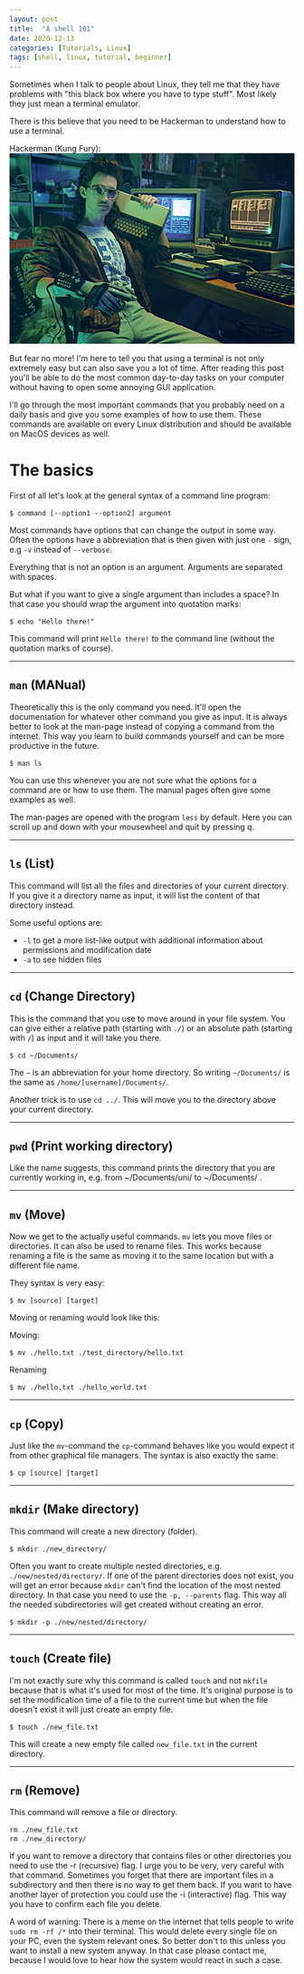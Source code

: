 ```yaml
---
layout: post
title:  "A shell 101"
date: 2020-12-13
categories: [Tutorials, Linux]
tags: [shell, linux, tutorial, beginner]
---
```


Sometimes when I talk to people about Linux, they tell me that they have problems with "this black box where you have to type stuff". Most likely they just mean a terminal emulator.

There is this believe that you need to be Hackerman to understand how to use a terminal.

Hackerman (Kung Fury): ![Hackerman (Kung Fury, awesome movie)](/img/shell_101/hackerman.jpg)

But fear no more! I'm here to tell you that using a terminal is not only extremely easy but can also save you a lot of time.
After reading this post you'll be able to do the most common day-to-day tasks on your computer without having to open some annoying GUI application.

I'll go through the most important commands that you probably need on a daily basis and give you some examples of how to use them.
These commands are available on every Linux distribution and should be available on MacOS devices as well.

# The basics

First of all let's look at the general syntax of a command line program:

```shell
$ command [--option1 --option2] argument
```

Most commands have options that can change the output in some way. Often the options have a abbreviation that is then given with just one `-` sign, e.g `-v` instead of `--verbose`.

Everything that is not an option is an argument. Arguments are separated with spaces.

But what if you want to give a single argument than includes a space? In that case you should wrap the argument into quotation marks:

```shell
$ echo "Hello there!"
```

This command will print `Hello there!` to the command line (without the quotation marks of course).

---

## `man` (MANual)

Theoretically this is the only command you need. It'll open the documentation for whatever other command you give as input. It is always better to look at the man-page instead of copying a command from the internet. This way you learn to build commands yourself and can be more productive in the future.

```shell
$ man ls
```

You can use this whenever you are not sure what the options for a command are or how to use them. The manual pages often give some examples as well.

The man-pages are opened with the program `less` by default. Here you can scroll up and down with your mousewheel and quit by pressing q.

---

## `ls` (**L**i**s**t)

This command will list all the files and directories of your current directory. If you give it a directory name as input, it will list the content of that directory instead.

Some useful options are:

- `-l` to get a more list-like output with additional information about permissions and modification date
- `-a` to see hidden files

---

## `cd` (**C**hange **D**irectory)

This is the command that you use to move around in your file system. You can give either a relative path (starting with `./`) or an absolute path (starting with `/`) as input and it will take you there.

```shell
$ cd ~/Documents/
```

The `~` is an abbreviation for your home directory. So writing `~/Documents/` is the same as `/home/[username]/Documents/`.

Another trick is to use `cd ../`. This will move you to the directory above your current directory. 

---

## `pwd` (**P**rint **w**orking **d**irectory)

Like the name suggests, this command prints the directory that you are currently working in, e.g. from ~/Documents/uni/ to ~/Documents/ .

---

## `mv` (**M**o**v**e)

Now we get to the actually useful commands. `mv` lets you move files or directories.
It can also be used to rename files. This works because renaming a file is the same as moving it to the same location but with a different file name.

They syntax is very easy:
```shell
$ mv [source] [target]
```

Moving or renaming would look like this:

Moving:
```shell
$ mv ./hello.txt ./test_directory/hello.txt
```

Renaming
```shell
$ mv ./hello.txt ./hello_world.txt
```

---

## `cp` (**C**o**p**y)

Just like the `mv`-command the `cp`-command behaves like you would expect it from other graphical file managers. The syntax is also exactly the same:

```shell
$ cp [source] [target]
```

---

## `mkdir` (**M**a**k**e **dir**ectory)

This command will create a new directory (folder). 

```shell
$ mkdir ./new_directory/
```

Often you want to create multiple nested directories, e.g. `./new/nested/directory/`. If one of the parent directories does not exist, you will get an error because `mkdir` can't find the location of the most nested directory. In that case you need to use the `-p, --parents` flag. This way all the needed subdirectories will get created without creating an error.

```shell
$ mkdir -p ./new/nested/directory/
```

---

## `touch` (Create file)

I'm not exactly sure why this command is called `touch` and not `mkfile` because that is what it's used for most of the time. It's original purpose is to set the modification time of a file to the current time but when the file doesn't exist it will just create an empty file.

```shell
$ touch ./new_file.txt
```

This will create a new empty file called `new_file.txt` in the current directory.

---

## `rm` (**R**e**m**ove)

This command will remove a file or directory.

```shell
rm ./new_file.txt
rm ./new_directory/
```

If you want to remove a directory that contains files or other directories you need to use the -r (recursive) flag.
I urge you to be very, very careful with that command. Sometimes you forget that there are important files in a subdirectory and then there is no way to get them back. If you want to have another layer of protection you could use the -i (interactive) flag. This way you have to confirm each file you delete.

A word of warning: There is a meme on the internet that tells people to write `sudo rm -rf /*` into their terminal. This would delete every single file on your PC, even the system relevant ones. So better don't to this unless you want to install a new system anyway. In that case please contact me, because I would love to hear how the system would react in such a case.
